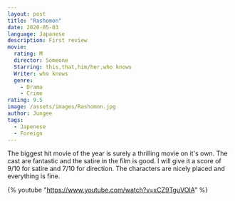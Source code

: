 ```yaml
---
layout: post
title: "Rashomon"
date: 2020-05-03
language: Japanese
description: First review
movie:
  rating: M
  director: Someone
  Starring: this,that,him/her,who knows
  Writer: who knows
  genre: 
    - Drama
    - Crime
rating: 9.5
image: /assets/images/Rashomon.jpg
author: Jungee
tags:
  - Japenese
  - Foreign
---
```


The biggest hit movie of the year is surely a thrilling movie on it's own. The cast are fantastic and the satire in the film is good. I will give it a score of 9/10 for satire and 7/10 for direction. The characters are nicely placed and everything is fine.

{% youtube "https://www.youtube.com/watch?v=xCZ9TguVOIA" %}

